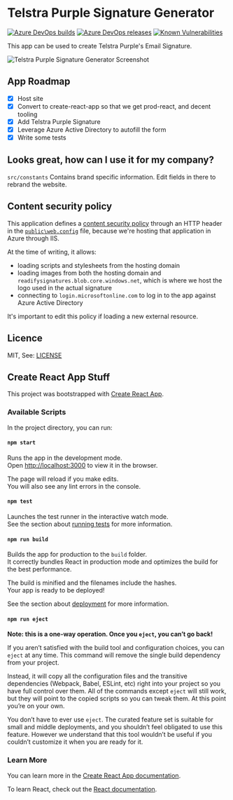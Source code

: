 # Telstra Purple Signature Generator

[![Azure DevOps builds](https://img.shields.io/azure-devops/build/readify/a1cfb701-86db-4671-943f-eb68ec17eb18/425.svg?style=flat)](https://readify.visualstudio.com/Labs/_build?definitionId=425)
[![Azure DevOps releases](https://img.shields.io/azure-devops/release/readify/a1cfb701-86db-4671-943f-eb68ec17eb18/41/53.svg?style=flat)](https://readify.visualstudio.com/Labs/_release?view=mine&definitionId=41)
[![Known Vulnerabilities](https://snyk.io/test/github/Readify/telstra-purple-signatures/badge.svg?targetFile=package.json)](https://snyk.io/test/github/Readify/telstra-purple-signatures?targetFile=package.json)

This app can be used to create Telstra Purple's Email Signature.

![Telstra Purple Signature Generator Screenshot](https://readifyvc.s3-ap-southeast-2.amazonaws.com/screenshot.png)

## App Roadmap

- [x] Host site
- [x] Convert to create-react-app so that we get prod-react, and decent tooling
- [x] Add Telstra Purple Signature
- [x] Leverage Azure Active Directory to autofill the form
- [x] Write some tests

## Looks great, how can I use it for my company?

`src/constants` Contains brand specific information. Edit fields in there to rebrand the website.

## Content security policy

This application defines a [content security policy](https://developer.mozilla.org/en-US/docs/Web/HTTP/CSP) through an HTTP header in the [`public\web.config`](./public/web.config) file, because we're hosting that application in Azure through IIS.

At the time of writing, it allows:

- loading scripts and stylesheets from the hosting domain
- loading images from both the hosting domain and `readifysignatures.blob.core.windows.net`, which is where we host the logo used in the actual signature
- connecting to `login.microsoftonline.com` to log in to the app against Azure Active Directory

It's important to edit this policy if loading a new external resource.

## Licence

MIT, See: [LICENSE](https://github.com/Readify/readify-signatures/blob/master/LICENSE)

## Create React App Stuff

This project was bootstrapped with [Create React App](https://github.com/facebook/create-react-app).

### Available Scripts

In the project directory, you can run:

#### `npm start`

Runs the app in the development mode.<br>
Open [http://localhost:3000](http://localhost:3000) to view it in the browser.

The page will reload if you make edits.<br>
You will also see any lint errors in the console.

#### `npm test`

Launches the test runner in the interactive watch mode.<br>
See the section about [running tests](https://facebook.github.io/create-react-app/docs/running-tests) for more information.

#### `npm run build`

Builds the app for production to the `build` folder.<br>
It correctly bundles React in production mode and optimizes the build for the best performance.

The build is minified and the filenames include the hashes.<br>
Your app is ready to be deployed!

See the section about [deployment](https://facebook.github.io/create-react-app/docs/deployment) for more information.

#### `npm run eject`

**Note: this is a one-way operation. Once you `eject`, you can’t go back!**

If you aren’t satisfied with the build tool and configuration choices, you can `eject` at any time. This command will remove the single build dependency from your project.

Instead, it will copy all the configuration files and the transitive dependencies (Webpack, Babel, ESLint, etc) right into your project so you have full control over them. All of the commands except `eject` will still work, but they will point to the copied scripts so you can tweak them. At this point you’re on your own.

You don’t have to ever use `eject`. The curated feature set is suitable for small and middle deployments, and you shouldn’t feel obligated to use this feature. However we understand that this tool wouldn’t be useful if you couldn’t customize it when you are ready for it.

### Learn More

You can learn more in the [Create React App documentation](https://facebook.github.io/create-react-app/docs/getting-started).

To learn React, check out the [React documentation](https://reactjs.org/).
